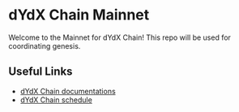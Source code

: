 # dYdX Chain Mainnet
Welcome to the Mainnet for dYdX Chain! This repo will be used for coordinating genesis.

## Useful Links
- [dYdX Chain documentations](https://dydx-chain-docs.vercel.app/)
- [dYdX Chain schedule](https://dydx-chain-docs.vercel.app//mainnet/schedule)
